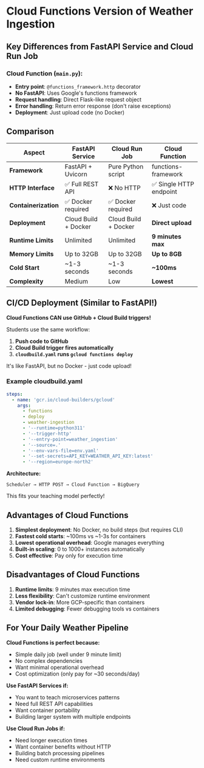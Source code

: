 # Cloud Functions Version of Weather Ingestion

## Key Differences from FastAPI Service and Cloud Run Job

### **Cloud Function** (`main.py`):
- **Entry point**: `@functions_framework.http` decorator
- **No FastAPI**: Uses Google's functions framework
- **Request handling**: Direct Flask-like request object
- **Error handling**: Return error response (don't raise exceptions)
- **Deployment**: Just upload code (no Docker)

## Comparison

| Aspect | FastAPI Service | Cloud Run Job | Cloud Function |
|--------|-----------------|---------------|----------------|
| **Framework** | FastAPI + Uvicorn | Pure Python script | functions-framework |
| **HTTP Interface** | ✅ Full REST API | ❌ No HTTP | ✅ Single HTTP endpoint |
| **Containerization** | ✅ Docker required | ✅ Docker required | ❌ Just code |
| **Deployment** | Cloud Build + Docker | Cloud Build + Docker | **Direct upload** |
| **Runtime Limits** | Unlimited | Unlimited | **9 minutes max** |
| **Memory Limits** | Up to 32GB | Up to 32GB | **Up to 8GB** |
| **Cold Start** | ~1-3 seconds | ~1-3 seconds | **~100ms** |
| **Complexity** | Medium | Low | **Lowest** |

## CI/CD Deployment (Similar to FastAPI!)

**Cloud Functions CAN use GitHub + Cloud Build triggers!**

Students use the same workflow:
1. **Push code to GitHub**
2. **Cloud Build trigger fires automatically** 
3. **`cloudbuild.yaml` runs `gcloud functions deploy`**

It's like FastAPI, but no Docker - just code upload!

### Example cloudbuild.yaml
```yaml
steps:
  - name: 'gcr.io/cloud-builders/gcloud'
    args:
      - functions
      - deploy
      - weather-ingestion
      - '--runtime=python311'
      - '--trigger-http'
      - '--entry-point=weather_ingestion'
      - '--source=.'
      - '--env-vars-file=env.yaml'
      - '--set-secrets=API_KEY=WEATHER_API_KEY:latest'
      - '--region=europe-north2'
```

**Architecture:**
```
Scheduler → HTTP POST → Cloud Function → BigQuery
```

This fits your teaching model perfectly!

## Advantages of Cloud Functions

1. **Simplest deployment**: No Docker, no build steps (but requires CLI)
2. **Fastest cold starts**: ~100ms vs ~1-3s for containers
3. **Lowest operational overhead**: Google manages everything
4. **Built-in scaling**: 0 to 1000+ instances automatically
5. **Cost effective**: Pay only for execution time

## Disadvantages of Cloud Functions

1. **Runtime limits**: 9 minutes max execution time
2. **Less flexibility**: Can't customize runtime environment
3. **Vendor lock-in**: More GCP-specific than containers
4. **Limited debugging**: Fewer debugging tools vs containers

## For Your Daily Weather Pipeline

**Cloud Functions is perfect because:**
- Simple daily job (well under 9 minute limit)
- No complex dependencies
- Want minimal operational overhead
- Cost optimization (only pay for ~30 seconds/day)

**Use FastAPI Services if:**
- You want to teach microservices patterns
- Need full REST API capabilities
- Want container portability
- Building larger system with multiple endpoints

**Use Cloud Run Jobs if:**
- Need longer execution times
- Want container benefits without HTTP
- Building batch processing pipelines
- Need custom runtime environments
